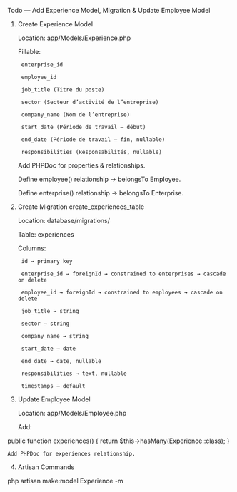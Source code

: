 Todo — Add Experience Model, Migration & Update Employee Model
1. Create Experience Model

    Location: app/Models/Experience.php

    Fillable:

        enterprise_id

        employee_id

        job_title (Titre du poste)

        sector (Secteur d’activité de l’entreprise)

        company_name (Nom de l’entreprise)

        start_date (Période de travail — début)

        end_date (Période de travail — fin, nullable)

        responsibilities (Responsabilités, nullable)

    Add PHPDoc for properties & relationships.

    Define employee() relationship → belongsTo Employee.

    Define enterprise() relationship → belongsTo Enterprise.

2. Create Migration create_experiences_table

    Location: database/migrations/

    Table: experiences

    Columns:

        id → primary key

        enterprise_id → foreignId → constrained to enterprises → cascade on delete

        employee_id → foreignId → constrained to employees → cascade on delete

        job_title → string

        sector → string

        company_name → string

        start_date → date

        end_date → date, nullable

        responsibilities → text, nullable

        timestamps → default

3. Update Employee Model

    Location: app/Models/Employee.php

    Add:

public function experiences()
{
    return $this->hasMany(Experience::class);
}

    Add PHPDoc for experiences relationship.

4. Artisan Commands

php artisan make:model Experience -m
